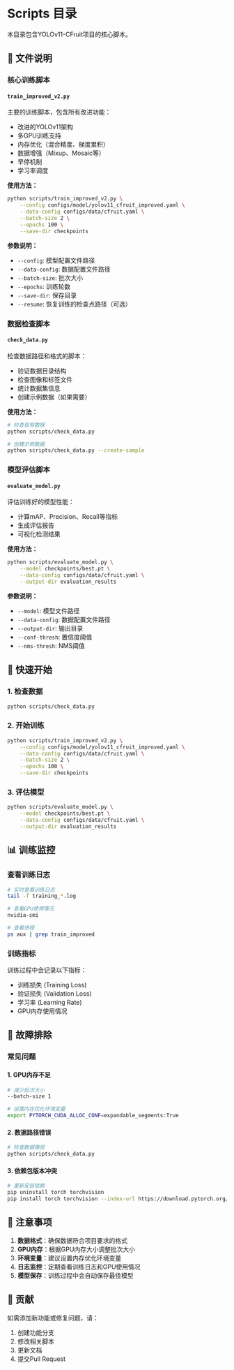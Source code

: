 # Scripts 目录

本目录包含YOLOv11-CFruit项目的核心脚本。

## 📁 文件说明

### 核心训练脚本

#### `train_improved_v2.py`
主要的训练脚本，包含所有改进功能：
- 改进的YOLOv11架构
- 多GPU训练支持
- 内存优化（混合精度、梯度累积）
- 数据增强（Mixup、Mosaic等）
- 早停机制
- 学习率调度

**使用方法：**
```bash
python scripts/train_improved_v2.py \
    --config configs/model/yolov11_cfruit_improved.yaml \
    --data-config configs/data/cfruit.yaml \
    --batch-size 2 \
    --epochs 100 \
    --save-dir checkpoints
```

**参数说明：**
- `--config`: 模型配置文件路径
- `--data-config`: 数据配置文件路径
- `--batch-size`: 批次大小
- `--epochs`: 训练轮数
- `--save-dir`: 保存目录
- `--resume`: 恢复训练的检查点路径（可选）

### 数据检查脚本

#### `check_data.py`
检查数据路径和格式的脚本：
- 验证数据目录结构
- 检查图像和标签文件
- 统计数据集信息
- 创建示例数据（如果需要）

**使用方法：**
```bash
# 检查现有数据
python scripts/check_data.py

# 创建示例数据
python scripts/check_data.py --create-sample
```

### 模型评估脚本

#### `evaluate_model.py`
评估训练好的模型性能：
- 计算mAP、Precision、Recall等指标
- 生成评估报告
- 可视化检测结果

**使用方法：**
```bash
python scripts/evaluate_model.py \
    --model checkpoints/best.pt \
    --data-config configs/data/cfruit.yaml \
    --output-dir evaluation_results
```

**参数说明：**
- `--model`: 模型文件路径
- `--data-config`: 数据配置文件路径
- `--output-dir`: 输出目录
- `--conf-thresh`: 置信度阈值
- `--nms-thresh`: NMS阈值

## 🚀 快速开始

### 1. 检查数据
```bash
python scripts/check_data.py
```

### 2. 开始训练
```bash
python scripts/train_improved_v2.py \
    --config configs/model/yolov11_cfruit_improved.yaml \
    --data-config configs/data/cfruit.yaml \
    --batch-size 2 \
    --epochs 100 \
    --save-dir checkpoints
```

### 3. 评估模型
```bash
python scripts/evaluate_model.py \
    --model checkpoints/best.pt \
    --data-config configs/data/cfruit.yaml \
    --output-dir evaluation_results
```

## 📊 训练监控

### 查看训练日志
```bash
# 实时查看训练日志
tail -f training_*.log

# 查看GPU使用情况
nvidia-smi

# 查看进程
ps aux | grep train_improved
```

### 训练指标
训练过程中会记录以下指标：
- 训练损失 (Training Loss)
- 验证损失 (Validation Loss)
- 学习率 (Learning Rate)
- GPU内存使用情况

## 🔧 故障排除

### 常见问题

#### 1. GPU内存不足
```bash
# 减少批次大小
--batch-size 1

# 设置内存优化环境变量
export PYTORCH_CUDA_ALLOC_CONF=expandable_segments:True
```

#### 2. 数据路径错误
```bash
# 检查数据路径
python scripts/check_data.py
```

#### 3. 依赖包版本冲突
```bash
# 重新安装依赖
pip uninstall torch torchvision
pip install torch torchvision --index-url https://download.pytorch.org/whl/cu118
```

## 📝 注意事项

1. **数据格式**：确保数据符合项目要求的格式
2. **GPU内存**：根据GPU内存大小调整批次大小
3. **环境变量**：建议设置内存优化环境变量
4. **日志监控**：定期查看训练日志和GPU使用情况
5. **模型保存**：训练过程中会自动保存最佳模型

## 🤝 贡献

如需添加新功能或修复问题，请：
1. 创建功能分支
2. 修改相关脚本
3. 更新文档
4. 提交Pull Request 